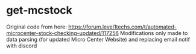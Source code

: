 # get-mcstock

Original code from here: https://forum.level1techs.com/t/automated-microcenter-stock-checking-updated/117256
Modifications only made to data parsing (for updated Micro Center Website) and replacing email notif with discord
